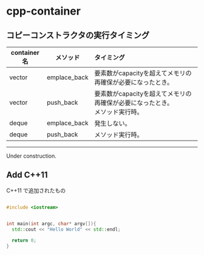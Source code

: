 # cpp-container

## コピーコンストラクタの実行タイミング

| container名 | メソッド | タイミング |
|---|---|:---|
|vector |emplace_back |要素数がcapacityを超えてメモリの再確保が必要になったとき。 |
|vector |push_back | 要素数がcapacityを超えてメモリの再確保が必要になったとき。<br>メソッド実行時。 |
|deque |emplace_back | 発生しない。 |
|deque |push_back | メソッド実行時。 |

----------------------

Under construction.

## Add C++11

C++11 で追加されたもの

```cpp

#include <iostream>


int main(int argc, char* argv[]){
  std::cout << "Hello World" << std::endl;
  
  return 0;
}

```
